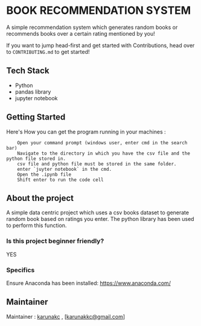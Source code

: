 # BOOK RECOMMENDATION SYSTEM
A simple recommendation system which generates random books or recommends books over a certain rating mentioned by you!

If you want to jump head-first and get started with Contributions, head over to
`CONTRIBUTING.md` to get started!

## Tech Stack
- Python
- pandas library
- jupyter notebook
## Getting Started
Here's How you can get the program running in your machines :
```
    Open your command prompt (windows user, enter cmd in the search bar)
    Navigate to the directory in which you have the csv file and the python file stored in.
    csv file and python file must be stored in the same folder.
    enter `juyter notebook` in the cmd.
    Open the .ipynb file
    Shift enter to run the code cell
```
## About the project
A simple data centric project which uses a csv books dataset to generate random book based on ratings you enter. The python library has been used to perform this function.

### Is this project beginner friendly?
YES
### Specifics
Ensure Anaconda has been installed: https://www.anaconda.com/
## Maintainer
Maintainer : [karunakc](https://github.com/karunakc) , [karunakkc@gmail.com]
